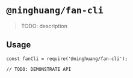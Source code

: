 # `@ninghuang/fan-cli`

> TODO: description

## Usage

```
const fanCli = require('@ninghuang/fan-cli');

// TODO: DEMONSTRATE API
```
